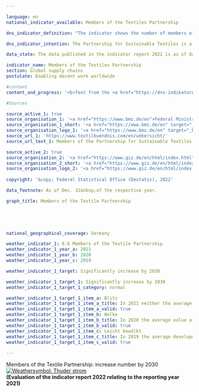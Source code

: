 ```yaml
---

language: en    
national_indicator_available: Members of the Textiles Partnership    

dns_indicator_definition: "The indicator shows the number of members of the Partnership for Sustainable Textiles (the Textiles Partnership). The Textiles Partnership comprises ordinary, advisory and associate members. The ordinary membership is subdivided into what are known as stakeholder groups: the businesses (initiatives and associations), unions, non-governmental organisations, standards organisations and the German Federal Government. A standards organisation is a body that offers or develops non-commercial standards for sustainable textiles. Membership of the Textiles Partnership is voluntary and is obtained by application."    

dns_indicator_intention: The Partnership for Sustainable Textiles is a multi-stakeholder initiative that was founded in 2014. The Textiles Partnership aims to improve the underlying social, ecological and economic conditions in the producer countries. Membership numbers should therefore be increased significantly by 2030.    

data_state: The data published in the indicator report 2022 is as of Oct 31 2022. The data shown on this platform is updated regularly, so that more current data may be available online than published in the <a href="https://dns-indikatoren.de/en/facts_publications/">indicator report 2022</a>.    

indicator_name: Members of the Textiles Partnership    
section: Global supply chains    
postulate: Enabling decent work worldwide    

#content     
content_and_progress: '<b>Text from the <a href="https://dns-indikatoren.de/assets/publications/reports/en/2021.pdf">Indicator Report 2021&nbsp;</a></b><br><br>The indicator shows the number of members of the Textiles Partnership. Being a multi-stakeholder initiative, the Textiles Partnership has more than just business enterprises in its ranks. On the basis of jointly defined Partnership objectives, each company, by joining the Textiles Partnership, pledges to implement measures for continuous improvement of conditions and for compliance with social and environmental objectives of the Partnership throughout the company’s supply chain. To this end, since 2017&nbsp;all members are bound to draw up individual action plans known as road maps. These road maps are then reviewed for plausibility by an external service provider.<br><br>In its founding year of 2014, 59&nbsp;members joined the Textiles Partnership. The end of 2016&nbsp;saw membership reach its peak, having more than trebled to 188. Since the introduction of the compulsory plans of action, however, there have been expulsions and several withdrawals from the Textiles Partnership. On the one hand, some members were expelled for non-fulfilment of their reporting obligations. On the other hand, some members withdrew, citing compliance costs or insufficient relevance, which meant that total membership stood at 124&nbsp;at the end of December 2019. Of the original founding members that joined in October or November 2014, there were still 30&nbsp;in the Partnership at the end of December 2019. Over that five-year period there was an overall downward trend in the number of members.<br><br>At the end of December 2019, 75&nbsp;out of 124&nbsp;members (60%) were classed as companies; eight of them did not have their registered office in Germany. If a company is a member of the Textiles Partnership, this does not necessarily mean that its main economic activity is in the field of textiles and/or clothing manufacture. According to the statistical business register of the Federal Statistical Office, some 70% of the member companies operated primarily in the manufacture, wholesaling or retailing of textiles and/or clothing in 2019. Their aggregate turnover in 2019&nbsp;amounted to <abbr title="Euro">EUR</abbr> 17.4&nbsp;billion. According to the trade statistics of the Federal Statistical Office, total retail turnover for the whole of 2018&nbsp;amounted to <abbr title="Euro">EUR</abbr> 579.6&nbsp;billion, while total wholesale turnover came to <abbr title="Euro">EUR</abbr> 1,325.6&nbsp;billion. About 4.8% of these amounts were earned by companies primarily assigned to the wholesale and retail sector through sales of clothing, textiles and curtains, excluding footwear, leather goods and carpets.'    

#Sources    

source_active_1: true
source_organisation_1: '<a href="https://www.bmz.de/en">Federal Ministry for Economic Cooperation and Development</a>'
source_organisation_1_short: '<a href="https://www.bmz.de/en" target="_blank">Federal Ministry for Economic Cooperation and Development</a>'
source_organisation_logo_1: '<a href="https://www.bmz.de/en" target="_blank"><img src="https://dnsUpgradeEnvironment.github.io/dns-indicators/public/OrgImgEn/bmz.png" alt="Federal Ministry for Economic Cooperation and Development" title=" Click here to visit the homepage of the organizationFederal Ministry for Economic Cooperation and Development" style="height:60px; width:148px; border: transparent"/></a>'
source_url_1: 'https://www.textilbuendnis.com/en/uebersicht/'
source_url_text_1: Members of the Partnership for Sustainable Textiles

source_active_2: true
source_organisation_2: '<a href="https://www.giz.de/en/html/index.html">Deutsche Gesellschaft für Internationale Zusammenarbeit GmbH</a>'
source_organisation_2_short: '<a href="https://www.giz.de/en/html/index.html" target="_blank">Deutsche Gesellschaft für Internationale Zusammenarbeit GmbH</a>'
source_organisation_logo_2: '<a href="https://www.giz.de/en/html/index.html" target="_blank"><img src="https://dnsUpgradeEnvironment.github.io/dns-indicators/public/OrgImgEn/giz.png" alt="Deutsche Gesellschaft für Internationale Zusammenarbeit GmbH" title=" Click here to visit the homepage of the organizationDeutsche Gesellschaft für Internationale Zusammenarbeit GmbH" style="height:60px; width:148px; border: transparent"/></a>'
    
copyright: '&copy; Federal Statistical Office (Destatis), 2022'    

data_footnote: As of Dec. 31&nbsp;of the respective year.    

graph_title: Members of the Textile Partnership    

    

        

national_geographical_coverage: Germany    

weather_indicator_1: 8.6 Members of the Textile Partnership
weather_indicator_1_year_a: 2021
weather_indicator_1_year_b: 2020
weather_indicator_1_year_c: 2019

weather_indicator_1_target: Significantly increase by 2030

weather_indicator_1_target_1: Significantly increase by 2030
weather_indicator_1_target_1_category: normal

weather_indicator_1_target_1_item_a: Blitz
weather_indicator_1_target_1_item_a_title: In 2021 neither the average value nor the last change pointed in the right direction.
weather_indicator_1_target_1_item_a_valid: true
weather_indicator_1_target_1_item_b: Wolke
weather_indicator_1_target_1_item_b_title: In 2020 the average value aimed in the wrong direction or indicates stagnation, but the previous year had shown a turn in the desired direction.
weather_indicator_1_target_1_item_b_valid: true
weather_indicator_1_target_1_item_c: Leicht bewölkt
weather_indicator_1_target_1_item_c_title: In 2019 the average development aimed in the right direction, but in the previous year there had been a development in the wrong direction or no change at all.
weather_indicator_1_target_1_item_c_valid: true    
    
---
```



<div>
  <div class="my-header">
    <label class="default">Members of the Textile Partnership: increase number by 2030
      <a href="https://dnsUpgradeEnvironment.github.io/dns-indicators/en/status"><img src="https://g205sdgs.github.io/sdg-indicators/public/Wettersymbole/Blitz.png" title="In 2021 neither the average value nor the last change pointed in the right direction." alt="Weathersymbol: Thuder strom"/>
      </a>
    </label>
  </div>
</div>
<div class="my-header-note">
  <label class="default"><b>(Evaluation of the indicator report 2022 relating to the reporting year 2021)
  </b></label>
</div>